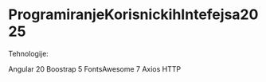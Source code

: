 # ProgramiranjeKorisnickihIntefejsa2025

Tehnologije:

Angular 20
Boostrap 5
FontsAwesome 7
Axios HTTP